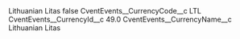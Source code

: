 <?xml version="1.0" encoding="UTF-8"?>
<CustomMetadata xmlns="http://soap.sforce.com/2006/04/metadata" xmlns:xsi="http://www.w3.org/2001/XMLSchema-instance" xmlns:xsd="http://www.w3.org/2001/XMLSchema">
    <label>Lithuanian Litas</label>
    <protected>false</protected>
    <values>
        <field>CventEvents__CurrencyCode__c</field>
        <value xsi:type="xsd:string">LTL</value>
    </values>
    <values>
        <field>CventEvents__CurrencyId__c</field>
        <value xsi:type="xsd:double">49.0</value>
    </values>
    <values>
        <field>CventEvents__CurrencyName__c</field>
        <value xsi:type="xsd:string">Lithuanian Litas</value>
    </values>
</CustomMetadata>

